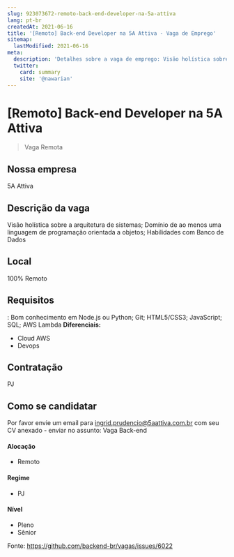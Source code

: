 ```yaml
---
slug: 923073672-remoto-back-end-developer-na-5a-attiva
lang: pt-br
createdAt: 2021-06-16
title: '[Remoto] Back-end Developer na 5A Attiva - Vaga de Emprego'
sitemap:
  lastModified: 2021-06-16
meta:
  description: 'Detalhes sobre a vaga de emprego: Visão holística sobre a arquitetura de sistemas; Domínio de ao menos uma linguagem de programação orientada a objetos; Habilidades com Banco de Dados'
  twitter:
    card: summary
    site: '@nawarian'
---
```


# [Remoto] Back-end Developer na 5A Attiva


> Vaga Remota 

## Nossa empresa

5A Attiva

## Descrição da vaga

Visão holística sobre a arquitetura de sistemas; Domínio de ao menos uma linguagem de programação orientada a objetos; Habilidades com Banco de Dados

## Local

100% Remoto

## Requisitos
: Bom conhecimento em Node.js ou Python; Git; HTML5/CSS3; JavaScript; SQL; AWS Lambda
**Diferenciais:**
- Cloud AWS 
- Devops 



## Contratação

PJ 

## Como se candidatar

Por favor envie um email para ingrid.prudencio@5aattiva.com.br com seu CV anexado - enviar no assunto: Vaga Back-end



#### Alocação

- Remoto

#### Regime
- PJ

#### Nível
- Pleno
- Sênior





Fonte: https://github.com/backend-br/vagas/issues/6022